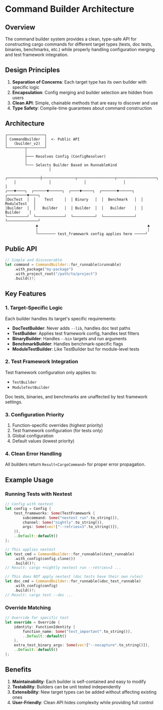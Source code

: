 # Command Builder Architecture

## Overview

The command builder system provides a clean, type-safe API for constructing cargo commands for different target types (tests, doc tests, binaries, benchmarks, etc.) while properly handling configuration merging and test framework integration.

## Design Principles

1. **Separation of Concerns**: Each target type has its own builder with specific logic
2. **Encapsulation**: Config merging and builder selection are hidden from users
3. **Clean API**: Simple, chainable methods that are easy to discover and use
4. **Type Safety**: Compile-time guarantees about command construction

## Architecture

```
┌─────────────────┐
│ CommandBuilder  │  <- Public API
│   (builder_v2)  │
└────────┬────────┘
         │
         ├─── Resolves Config (ConfigResolver)
         │
         └─── Selects Builder Based on RunnableKind
                    │
    ┌───────────────┼───────────────┬─────────────────┬──────────────────┐
    │               │               │                 │                  │
┌───▼────┐  ┌──────▼──────┐  ┌────▼─────┐  ┌───────▼──────┐  ┌─────────▼────┐
│DocTest  │  │    Test     │  │ Binary   │  │  Benchmark   │  │ ModuleTest   │
│Builder  │  │   Builder   │  │ Builder  │  │   Builder    │  │   Builder    │
└─────────┘  └─────────────┘  └──────────┘  └──────────────┘  └──────────────┘
              ▲                                                  ▲
              │                                                  │
              └──────── test_framework config applies here ─────┘
```

## Public API

```rust
// Simple and discoverable
let command = CommandBuilder::for_runnable(&runnable)
    .with_package("my-package")
    .with_project_root("/path/to/project")
    .build()?;
```

## Key Features

### 1. Target-Specific Logic

Each builder handles its target's specific requirements:
- **DocTestBuilder**: Never adds `--lib`, handles doc test paths
- **TestBuilder**: Applies test framework config, handles test filters
- **BinaryBuilder**: Handles `--bin` targets and run arguments
- **BenchmarkBuilder**: Handles benchmark-specific flags
- **ModuleTestBuilder**: Like TestBuilder but for module-level tests

### 2. Test Framework Integration

Test framework configuration only applies to:
- `TestBuilder`
- `ModuleTestBuilder`

Doc tests, binaries, and benchmarks are unaffected by test framework settings.

### 3. Configuration Priority

1. Function-specific overrides (highest priority)
2. Test framework configuration (for tests only)
3. Global configuration
4. Default values (lowest priority)

### 4. Clean Error Handling

All builders return `Result<CargoCommand>` for proper error propagation.

## Example Usage

### Running Tests with Nextest

```rust
// Config with nextest
let config = Config {
    test_frameworks: Some(TestFramework {
        subcommand: Some("nextest run".to_string()),
        channel: Some("nightly".to_string()),
        args: Some(vec!["--retries=3".to_string()]),
    }),
    ..Default::default()
};

// This applies nextest
let test_cmd = CommandBuilder::for_runnable(&test_runnable)
    .with_config(config.clone())
    .build()?;
// Result: cargo +nightly nextest run --retries=3 ...

// This does NOT apply nextest (doc tests have their own rules)
let doc_cmd = CommandBuilder::for_runnable(&doc_test_runnable)
    .with_config(config)
    .build()?;
// Result: cargo test --doc ...
```

### Override Matching

```rust
// Override for specific test
let override = Override {
    identity: FunctionIdentity {
        function_name: Some("test_important".to_string()),
        ..Default::default()
    },
    extra_test_binary_args: Some(vec!["--nocapture".to_string()]),
    ..Default::default()
};
```

## Benefits

1. **Maintainability**: Each builder is self-contained and easy to modify
2. **Testability**: Builders can be unit tested independently
3. **Extensibility**: New target types can be added without affecting existing ones
4. **User-Friendly**: Clean API hides complexity while providing full control